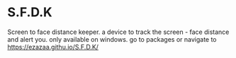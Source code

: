 # S.F.D.K
Screen to face distance keeper.  a device to track the screen - face distance and alert you.  only available on windows. go to packages or navigate to https://ezazaa.githu.io/S.F.D.K/
